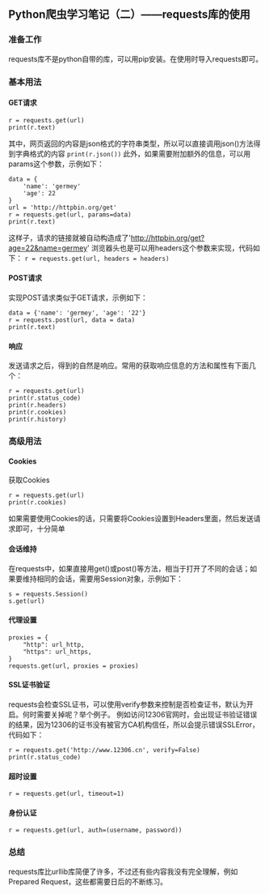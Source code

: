 ## Python爬虫学习笔记（二）——requests库的使用

### 准备工作
requests库不是python自带的库，可以用pip安装。在使用时导入requests即可。

### 基本用法
#### GET请求
```
r = requests.get(url)
print(r.text)
```
其中，网页返回的内容是json格式的字符串类型，所以可以直接调用json()方法得到字典格式的内容
` print(r.json()) `
此外，如果需要附加额外的信息，可以用params这个参数，示例如下：
```
data = {
    'name': 'germey'
    'age': 22
}
url = 'http://httpbin.org/get'
r = requests.get(url, params=data)
print(r.text)
```
这样子，请求的链接就被自动构造成了'http://httpbin.org/get?age=22&name=germey'
浏览器头也是可以用headers这个参数来实现，代码如下：
` r = requests.get(url, headers = headers) `

#### POST请求
实现POST请求类似于GET请求，示例如下：
```
data = {'name': 'germey', 'age': '22'}
r = requests.post(url, data = data)
print(r.text)
```

#### 响应
发送请求之后，得到的自然是响应。常用的获取响应信息的方法和属性有下面几个：
```
r = requests.get(url)
print(r.status_code)
print(r.headers)
print(r.cookies)
print(r.history)
```

### 高级用法
#### Cookies
获取Cookies
```
r = requests.get(url)
print(r.cookies)
```
如果需要使用Cookies的话，只需要将Cookies设置到Headers里面，然后发送请求即可，十分简单

#### 会话维持
在requests中，如果直接用get()或post()等方法，相当于打开了不同的会话；如果要维持相同的会话，需要用Session对象，示例如下：
```
s = requests.Session()
s.get(url)
```

#### 代理设置
```
proxies = {
    "http": url_http,
    "https": url_https,
}
requests.get(url, proxies = proxies)
```

#### SSL证书验证
requests会检查SSL证书，可以使用verify参数来控制是否检查证书，默认为开启。何时需要关掉呢？举个例子。
例如访问12306官网时，会出现证书验证错误的结果，因为12306的证书没有被官方CA机构信任，所以会提示错误SSLError，代码如下：
```
r = requests.get('http://www.12306.cn', verify=False)
print(r.status_code)
```

#### 超时设置
` r = requests.get(url, timeout=1) `

#### 身份认证
` r = requests.get(url, auth=(username, password)) `

### 总结
requests库比urllib库简便了许多，不过还有些内容我没有完全理解，例如Prepared Request，这些都需要日后的不断练习。